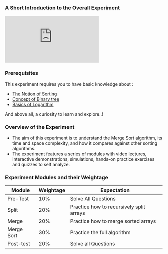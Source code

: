 
### A Short Introduction to the Overall Experiment
<iframe src="https://www.youtube.com/embed/tX4ncWkh5wk" frameborder="0" allow="autoplay; encrypted-media" allowfullscreen></iframe>

### Prerequisites  

This experiment requires you to have basic knowledge about :

   - [The Notion of Sorting](https://en.wikipedia.org/wiki/Sorting_algorithm)
   - [Concept of Binary tree](https://en.wikipedia.org/wiki/Binary_tree)
   - [Basics of Logarithm](https://en.wikipedia.org/wiki/Logarithm)

And above all, a curiosity to learn and explore..!

### Overview of the Experiment  
  -  The aim of this experiment is to understand the Merge Sort algorithm, its time and space complexity, and how it compares against other sorting algorithms.
  - The experiment features a series of modules with video lectures, interactive demonstrations, simulations, hands-on practice exercises and quizzes to self analyze.

### Experiment Modules and their Weightage
|Module 	|Weightage |	Expectation|
|--------|-----------|----------|
|Pre-Test 	|10% 	|Solve All Questions|
|Split |	20% 	|Practice how to recursively split arrays|
|Merge 	|20% 	|Practice how to merge sorted arrays|
|Merge Sort 	|30% 	|Practice the full algorithm|
|Post-test 	|20% |	Solve all Questions|
